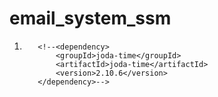 # email_system_ssm

1.  <!--jdk JDK在8之前的版本，对日期时间的处理相当麻烦，
           有些方法设计非常反人类。而Joda-Time使用起来不仅方便，
           而且可读性强。虽然JDK 8引用了新的时间处理类，而且参与设计的人也正是Joda-Time的作者，
           但是由于各种原因，很多项目还是使用的JDK7，使用Joda-Time还是一个不错的选择。-->
           <!--<dependency>
               <groupId>joda-time</groupId>
               <artifactId>joda-time</artifactId>
               <version>2.10.6</version>
           </dependency>-->